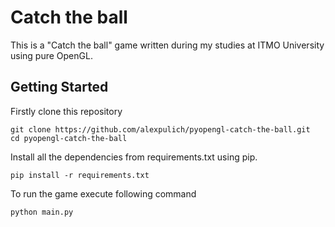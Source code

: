 # Catch the ball

This is a "Catch the ball" game written during my studies at ITMO University using pure OpenGL.

## Getting Started

Firstly clone this repository

```
git clone https://github.com/alexpulich/pyopengl-catch-the-ball.git
cd pyopengl-catch-the-ball
```

Install all the dependencies from requirements.txt using pip.

```
pip install -r requirements.txt
```

To run the game execute following command

```
python main.py
```